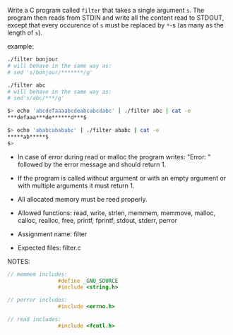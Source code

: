 Write a C program called `filter` that takes a single argument `s`.
The program then reads from STDIN and write all the content read to STDOUT, except that every occurence of `s` must be replaced by `*`-s (as many as the length of `s`).

example:

```bash
./filter bonjour
# will behave in the same way as:
# sed 's/bonjour/*******/g'

./filter abc
# will behave in the same way as:
# sed's/abc/***/g'
```

```bash
$> echo 'abcdefaaaabcdeabcabcdabc' | ./filter abc | cat -e
***defaaa***de******d***$

$> echo 'ababcabababc' | ./filter ababc | cat -e
*****ab*****$
$>
```

- In case of error during read or malloc the program writes: "Error: " followed by the error message and should return 1.
- If the program is called without argument or with an empty argument or with multiple arguments it must return 1.

- All allocated memory must be reed properly.

- Allowed functions: read, write, strlen, memmem, memmove, malloc, calloc, realloc, free, printf, fprintf, stdout, stderr, perror

- Assignment name: filter

- Expected files: filter.c

NOTES:
```c
// memmem includes:
                #define _GNU_SOURCE
                #include <string.h>

// perror includes:
                #include <errno.h>

// read includes:
                #include <fcntl.h>
```
